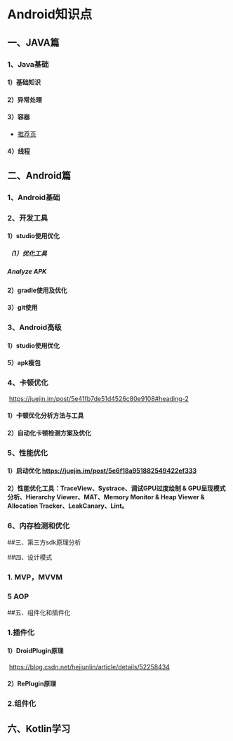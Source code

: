 # Android知识点
## 一、JAVA篇
### 1、Java基础

#### 1）基础知识

#### 2）异常处理

#### 3）容器

- [推荐页](设计文档/推荐文档.md)

#### 4）线程

## 二、Android篇

### 1、Android基础

### 2、开发工具

#### 	1）studio使用优化

#####      		（1）优化工具

#####            		Analyze APK

#### 	2）gradle使用及优化

#### 	3）git使用

### 3、Android高级

#### 	1）studio使用优化
#### 	5）apk瘦包

### 4、卡顿优化
​     https://juejin.im/post/5e41fb7de51d4526c80e9108#heading-2
####     	1）卡顿优化分析方法与工具
####     	2）自动化卡顿检测方案及优化

### 5、性能优化

####  		1）启动优化 <https://juejin.im/post/5e6f18a951882549422ef333>

#### 		2）性能优化工具：TraceView、Systrace、调试GPU过度绘制 & GPU呈现模式分析、Hierarchy Viewer、MAT、Memory Monitor & Heap Viewer & Allocation Tracker、LeakCanary、Lint。

### 6、内存检测和优化

##三、第三方sdk原理分析

##四、设计模式
### 1. MVP，MVVM
### 5 AOP

##五、组件化和插件化

### 1.插件化

#### 	1）DroidPlugin原理

​                <https://blog.csdn.net/hejjunlin/article/details/52258434>

#### 	2）RePlugin原理

### 2.组件化



## 六、Kotlin学习